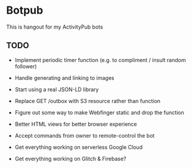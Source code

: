 # Botpub

This is hangout for my ActivityPub bots

## TODO

* Implement periodic timer function (e.g. to compliment / insult random follower)

* Handle generating and linking to images

* Start using a real JSON-LD library

* Replace GET /outbox with S3 resource rather than function

* Figure out some way to make Webfinger static and drop the function

* Better HTML views for better browser experience

* Accept commands from owner to remote-control the bot

* Get everything working on serverless Google Cloud

* Get everything working on Glitch & Firebase?
